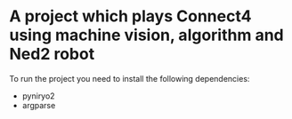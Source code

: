# A project which plays Connect4 using machine vision, algorithm and Ned2 robot

To run the project you need to install the following dependencies:

- pyniryo2
- argparse
